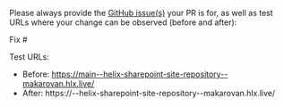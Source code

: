 Please always provide the [GitHub issue(s)](../issues) your PR is for, as well as test URLs where your change can be observed (before and after):

Fix #<gh-issue-id>

Test URLs:
- Before: https://main--helix-sharepoint-site-repository--makarovan.hlx.live/
- After: https://<branch>--helix-sharepoint-site-repository--makarovan.hlx.live/
